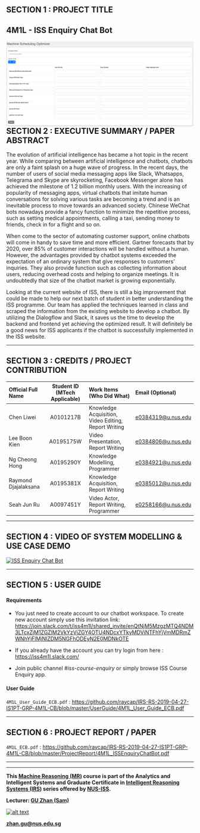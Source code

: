 ## SECTION 1 : PROJECT TITLE
## 4M1L - ISS Enquiry Chat Bot

<img src="Miscellaneous/home.png"
     style="float: left; margin-right: 0px;" />

---
## SECTION 2 : EXECUTIVE SUMMARY / PAPER ABSTRACT
The evolution of artificial intelligence has became a hot topic in the recent year. While comparing between artificial intelligence and chatbots, chatbots are only a faint splash on a huge wave of progress. In the recent days, the number of users of social media messaging apps like Slack, Whatsapps, Telegrama and Skype are skyrocketing,  Facebook Messenger alone has achieved the milestone of 1.2 billion monthly users. With the increasing of popularity of messaging apps, virtual chatbots that imitate human conversations for solving various tasks are becoming a trend and is an inevitable process to move towards an advanced society. Chinese WeChat bots nowadays provide a fancy function to minimize the repetitive process, such as setting medical appointments, calling a taxi, sending money to friends, check in for a flight and so on.

When come to the sector of automating customer support, online chatbots will come in handy to save time and more efficient. Gartner forecasts that by 2020, over 85% of customer interactions will be handled without a human. However, the advantages provided by chatbot systems exceeded the expectation of an ordinary system that give responses to customers’ inquiries. They also provide function such as collecting information about users, reducing overhead costs and helping to organize meetings. It is undoubtedly that size of the chatbot market is growing exponentially.

Looking at the current website of ISS, there is still a big improvement that could be made to help our next batch of student in better understanding the ISS programme. Our team has applied the techniques learned in class and scraped the information from the existing website to develop a chatbot. By utilizing the Dialogflow and Slack, it saves us the time to develop the backend and frontend yet achieving the optimized result. It will definitely be a good news for ISS applicants if the chatbot is successfully implemented in the ISS website.

---
## SECTION 3 : CREDITS / PROJECT CONTRIBUTION

| Official Full Name  | Student ID (MTech Applicable)  | Work Items (Who Did What) | Email (Optional) |
| :------------ |:---------------:| :-----| :-----|
| Chen Liwei | A0101217B | Knowledge Acquisition, Video Editing, Report Writing | e0384319@u.nus.edu |
| Lee Boon Kien | A0195175W | Video Presentation, Report Writing | e0384806@u.nus.edu |
| Ng Cheong Hong| A0195290Y| Knowledge Modelling, Programmer | e0384921@u.nus.edu |
| Raymond Djajalaksana| A0195381X | Knowledge Acquisition, Report Writing | e0385012@u.nus.edu |
| Seah Jun Ru| A0097451Y | Video Actor, Report Writing, Programmer | e0258166@u.nus.edu |

---
## SECTION 4 : VIDEO OF SYSTEM MODELLING & USE CASE DEMO

[![ISS Enquiry Chat Bot](http://img.youtube.com/vi/KcwQcBxI_vM/0.jpg)](https://youtu.be/KcwQcBxI_vM)

---
## SECTION 5 : USER GUIDE

#### Requirements
- You just need to create account to our chatbot workspace. To create new account simply use this invitation link:
https://join.slack.com/t/iss4m1l/shared_invite/enQtNjM5MzgzMTQ4NDM3LTcxZjM1ZGZlM2VkYzVjZGY4OTU4NDcxYTkyMDViNTFhYjVmMDRmZWNhYjFlMjNlZDM5NGFhODEyN2E0MDNkOTE
- If you already have the account you can try login from here :
https://iss4m1l.slack.com/

- Join public channel *#iss-course-enquiry* or simply browse ISS Course Enquiry app.

#### User Guide
`4M1L_User_Guide_ECB.pdf` : <https://github.com/raycap/IRS-RS-2019-04-27-IS1PT-GRP-4M1L-CB/blob/master/UserGuide/4M1L_User_Guide_ECB.pdf>

---
## SECTION 6 : PROJECT REPORT / PAPER
`4M1L_ECB.pdf` : <https://github.com/raycap/IRS-RS-2019-04-27-IS1PT-GRP-4M1L-CB/blob/master/ProjectReport/4M1L_ISSEnquiryChatBot.pdf>


---

---

**This [Machine Reasoning (MR)](https://www.iss.nus.edu.sg/executive-education/course/detail/machine-reasoning "Machine Reasoning") course is part of the Analytics and Intelligent Systems and Graduate Certificate in [Intelligent Reasoning Systems (IRS)](https://www.iss.nus.edu.sg/stackable-certificate-programmes/intelligent-systems "Intelligent Reasoning Systems") series offered by [NUS-ISS](https://www.iss.nus.edu.sg "Institute of Systems Science, National University of Singapore").**

**Lecturer: [GU Zhan (Sam)](https://www.iss.nus.edu.sg/about-us/staff/detail/201/GU%20Zhan "GU Zhan (Sam)")**

[![alt text](https://www.iss.nus.edu.sg/images/default-source/About-Us/7.6.1-teaching-staff/sam-website.tmb-.png "Let's check Sam' profile page")](https://www.iss.nus.edu.sg/about-us/staff/detail/201/GU%20Zhan)

**zhan.gu@nus.edu.sg**
